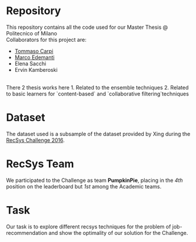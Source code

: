 # Repository
This repository contains all the code used for our Master Thesis @ Politecnico of Milano <br>
Collaborators for this project are: <br>
- [Tommaso Carpi](https://github.com/tommycarpi)
- [Marco Edemanti](https://github.com/marcoede)
- Elena Sacchi
- Ervin Kamberoski

<br>
There 2 thesis works here
1. Related to the ensemble techniques
2. Related to basic learners for `content-based` and `collaborative filtering`techniques

# Dataset
The dataset used is a subsample of the dataset provided by Xing during the [RecSys Challenge 2016](http://2016.recsyschallenge.com/). <br>

# RecSys Team
We participated to the Challenge as team **PumpkinPie**, placing in the *4th* position on the leaderboard but *1st* among the Academic teams.

# Task
Our task is to explore different recsys techniques for the problem of job-recommendation and show the optimality of our solution for the Challenge. <br>

